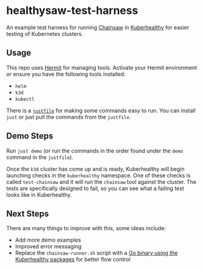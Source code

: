 # healthysaw-test-harness

An example test harness for running [Chainsaw](https://github.com/kyverno/chainsaw) in [Kuberhealthy](https://github.com/kuberhealthy/kuberhealthy) 
for easier testing of Kubernetes clusters.

## Usage

This repo uses [Hermit](https://github.com/cashapp/hermit) for managing tools. Activate your Hermit environment _or_ ensure
you have the following tools installed:

- `helm`
- `k3d`
- `kubectl`

There is a [`justfile`](https://github.com/casey/just) for making some commands easy to run. You can install `just` or just
pull the commands from the `justfile`.

## Demo Steps

Run `just demo` (or run the commands in the order found under the `demo` command in the `justfile`).

Once the `k3d` cluster has come up and is ready, Kuberhealthy will begin launching checks in the `kuberhealthy` namespace. One of 
these checks is called `test-chainsaw` and it will run the `chainsaw` tool against the cluster. The tests are specifically
designed to fail, so you can see what a failing test looks like in Kuberhealthy.

## Next Steps

There are many things to improve with this, some ideas include:

- Add more demo examples
- Improved error messaging
- Replace the `chainsaw-runner.sh` script with a [Go binary using the Kuberhealthy packages](https://github.com/kuberhealthy/kuberhealthy/blob/master/docs/CHECK_CREATION.md) for better flow control